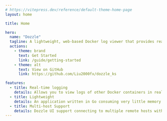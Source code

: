 ```yaml
---
# https://vitepress.dev/reference/default-theme-home-page
layout: home

title: Home

hero:
  name: "Dozzle"
  tagline: A lightweight, web-based Docker log viewer that provides real-time monitoring and easy troubleshooting.
  actions:
    - theme: brand
      text: Get Started
      link: /guide/getting-started
    - theme: alt
      text: View on GitHub
      link: https://github.com/Liu2000fx/dozzle_ks

features:
  - title: Real-time logging
    details: Allows you to view logs of other Docker containers in real-time. As new log entries are generated, they are streamed to the web interface without needing to refresh the page.
  - title: Lightweight
    details: An application written in Go consuming very little memory and CPU. It can be run alongside other containers without causing performance issues.
  - title: Multi-host Support
    details: Dozzle UI support connecting to multiple remote hosts with a simple drop down to choose between different hosts.
---
```

